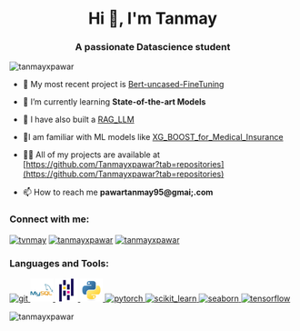<h1 align="center">Hi 👋, I'm Tanmay</h1>
<h3 align="center">A passionate Datascience student</h3>

<p align="left"> <img src="https://komarev.com/ghpvc/?username=tanmayxpawar&label=Profile%20views&color=0e75b6&style=flat" alt="tanmayxpawar" /> </p>

- 🔭 My most recent project is [Bert-uncased-FineTuning](https://github.com/Tanmayxpawar/Bert_uncased_FineTuning)

- 🌱 I’m currently learning **State-of-the-art Models**

- 🔭 I have also built a [RAG_LLM](https://github.com/Tanmayxpawar/RAG-with-Gemini-)

- 🤝I am familiar with ML models like [XG_BOOST_for_Medical_Insurance](https://github.com/Tanmayxpawar/XGBOOST_Medical_insurance)

- 👨‍💻 All of my projects are available at [https://github.com/Tanmayxpawar?tab=repositories](https://github.com/Tanmayxpawar?tab=repositories)

- 📫 How to reach me **pawartanmay95@gmai;.com**

<h3 align="left">Connect with me:</h3>
<p align="left">
<a href="https://twitter.com/tvnmay" target="blank"><img align="center" src="https://raw.githubusercontent.com/rahuldkjain/github-profile-readme-generator/master/src/images/icons/Social/twitter.svg" alt="tvnmay" height="30" width="40" /></a>
<a href="https://linkedin.com/in/tanmayxpawar" target="blank"><img align="center" src="https://raw.githubusercontent.com/rahuldkjain/github-profile-readme-generator/master/src/images/icons/Social/linked-in-alt.svg" alt="tanmayxpawar" height="30" width="40" /></a>
<a href="https://kaggle.com/tanmayxpawar" target="blank"><img align="center" src="https://raw.githubusercontent.com/rahuldkjain/github-profile-readme-generator/master/src/images/icons/Social/kaggle.svg" alt="tanmayxpawar" height="30" width="40" /></a>
</p>

<h3 align="left">Languages and Tools:</h3>
<p align="left"> <a href="https://git-scm.com/" target="_blank" rel="noreferrer"> <img src="https://www.vectorlogo.zone/logos/git-scm/git-scm-icon.svg" alt="git" width="40" height="40"/> </a> <a href="https://www.mysql.com/" target="_blank" rel="noreferrer"> <img src="https://raw.githubusercontent.com/devicons/devicon/master/icons/mysql/mysql-original-wordmark.svg" alt="mysql" width="40" height="40"/> </a> <a href="https://pandas.pydata.org/" target="_blank" rel="noreferrer"> <img src="https://raw.githubusercontent.com/devicons/devicon/2ae2a900d2f041da66e950e4d48052658d850630/icons/pandas/pandas-original.svg" alt="pandas" width="40" height="40"/> </a> <a href="https://www.python.org" target="_blank" rel="noreferrer"> <img src="https://raw.githubusercontent.com/devicons/devicon/master/icons/python/python-original.svg" alt="python" width="40" height="40"/> </a> <a href="https://pytorch.org/" target="_blank" rel="noreferrer"> <img src="https://www.vectorlogo.zone/logos/pytorch/pytorch-icon.svg" alt="pytorch" width="40" height="40"/> </a> <a href="https://scikit-learn.org/" target="_blank" rel="noreferrer"> <img src="https://upload.wikimedia.org/wikipedia/commons/0/05/Scikit_learn_logo_small.svg" alt="scikit_learn" width="40" height="40"/> </a> <a href="https://seaborn.pydata.org/" target="_blank" rel="noreferrer"> <img src="https://seaborn.pydata.org/_images/logo-mark-lightbg.svg" alt="seaborn" width="40" height="40"/> </a> <a href="https://www.tensorflow.org" target="_blank" rel="noreferrer"> <img src="https://www.vectorlogo.zone/logos/tensorflow/tensorflow-icon.svg" alt="tensorflow" width="40" height="40"/> </a> </p>

<p><img align="center" src="https://github-readme-stats.vercel.app/api/top-langs?username=tanmayxpawar&show_icons=true&locale=en&layout=compact" alt="tanmayxpawar" /></p>
